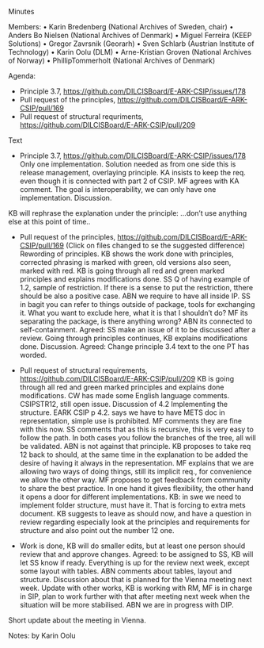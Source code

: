 Minutes

Members: 
•	Karin Bredenberg (National Archives of Sweden, chair)
•	Anders Bo Nielsen (National Archives of Denmark)
•	Miguel Ferreira (KEEP Solutions)
•	Gregor Zavrsnik (Georarh)
•	Sven Schlarb (Austrian Institute of Technology)
•	Karin Oolu (DLM)
•	Arne-Kristian Groven (National Archives of Norway)
•	PhillipTommerholt (National Archives of Denmark)

Agenda: 
- Principle 3.7, https://github.com/DILCISBoard/E-ARK-CSIP/issues/178
- Pull request of the principles, https://github.com/DILCISBoard/E-ARK-CSIP/pull/169  
- Pull request of structural requriments, https://github.com/DILCISBoard/E-ARK-CSIP/pull/209

Text
- Principle 3.7, https://github.com/DILCISBoard/E-ARK-CSIP/issues/178
Only one implementation. Solution needed as from one side this is release management, overlaying principle. KA insists to keep the req. even though it is connected with part 2 of CSIP. MF agrees with KA comment. The goal is interoperability, we can only have one implementation. Discussion. 

KB will rephrase the explanation under the principle: …don’t use anything else at this point of time.. 

- Pull request of the principles, https://github.com/DILCISBoard/E-ARK-CSIP/pull/169  (Click on files changed to se the suggested difference)
Rewording of principles. KB shows the work done with principles, corrected phrasing is marked with green, old versions also seen, marked with red. KB is going through all red and green marked principles and explains modifications done. SS Q of having example of 1.2, sample of restriction. If there is a sense to put the restriction, tthere should be also a positive case. ABN we require to have all inside IP. SS in bagit you can refer to things outside of package, tools for exchanging it. What you want to exclude here, what it is that I shouldn’t do? MF its separating the package, is there anything wrong? ABN its connected to self-containment. Agreed: SS make an issue of it to be discussed after a review. 
Going through principles continues, KB explains modifications done. Discussion. Agreed: Change principle 3.4 text to the one PT has worded.

- Pull request of structural requirements, https://github.com/DILCISBoard/E-ARK-CSIP/pull/209 
KB is going through all red and green marked principles and explains done  modifications. CW has made some English language comments. 
CSIPSTR12,  still open issue. Discussion of 4.2 Implementing the structure. EARK CSIP p 4.2. says we have to have METS doc in representation, simple use is prohibited. MF comments they are fine with this now. SS comments that as this is recursive, this is very easy to follow the path. In both cases you follow the branches of the tree, all will be validated. ABN is not against that principle. KB proposes to take req 12 back to should, at the same time in the explanation to be added the desire of having it always in the representation. MF explains that we are allowing two ways of doing things, still its implicit req., for convenience we allow the other way. MF proposes to get feedback from community to share the best practice. In one hand it gives flexibility, the other hand it opens a door for different implementations. KB: in swe we need to implement folder structure, must have it. That is forcing to extra mets document. KB suggests to leave as should now, and have a question in review regarding especially look at the principles and requirements for structure and also point out the number 12 one.

- Work is done, KB will do smaller edits, but at least one person should review that and approve changes. Agreed: to be assigned to SS, KB will let SS know if ready. 
Everything is up for the review next week, except some layout with tables. ABN comments about tables, layout and structure. Discussion about that is planned for the Vienna meeting next week. 
Update with other works, KB is working with RM, MF is in charge in SIP, plan to work further with that after meeting next week when the situation will be more stabilised. ABN we are in progress with DIP. 

Short update about the meeting in Vienna. 

Notes: by Karin Oolu

